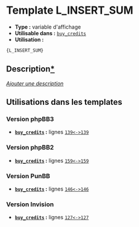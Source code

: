 # Template L_INSERT_SUM
* __Type :__ variable d'affichage
* __Utilisable dans :__ [`buy_credits`](../tpl/buy_credits.md#readme)
* __Utilisation :__

```html
{L_INSERT_SUM}
```

## Description[*](https://fa-tvars.appspot.com/var/L_INSERT_SUM)
[*Ajouter une description*](https://fa-tvars.appspot.com/var/L_INSERT_SUM)

## Utilisations dans les templates

### Version phpBB3
* __[`buy_credits`](../tpl/buy_credits.md#readme) :__ lignes [`139`](../src/prosilver/buy_credits.tpl#L139)[`<->`](../src/prosilver/buy_credits.tpl#L139-L139)[`139`](../src/prosilver/buy_credits.tpl#L139)

### Version phpBB2
* __[`buy_credits`](../tpl/buy_credits.md#readme) :__ lignes [`159`](../src/subsilver/buy_credits.tpl#L159)[`<->`](../src/subsilver/buy_credits.tpl#L159-L159)[`159`](../src/subsilver/buy_credits.tpl#L159)

### Version PunBB
* __[`buy_credits`](../tpl/buy_credits.md#readme) :__ lignes [`146`](../src/punbb/buy_credits.tpl#L146)[`<->`](../src/punbb/buy_credits.tpl#L146-L146)[`146`](../src/punbb/buy_credits.tpl#L146)

### Version Invision
* __[`buy_credits`](../tpl/buy_credits.md#readme) :__ lignes [`127`](../src/invision/buy_credits.tpl#L127)[`<->`](../src/invision/buy_credits.tpl#L127-L127)[`127`](../src/invision/buy_credits.tpl#L127)

